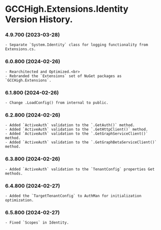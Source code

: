 ﻿# GCCHigh.Extensions.Identity Version History.

### **4.9.700 (2023-03-28)**<br>
	- Separate `System.Identity` class for logging functionality from Extensions.cs.

### **6.0.800 (2024-02-26)**<br>
	- Rearchitected and Optimized.<br>
	- Rebranded the `Extensions` set of NuGet packages as `GCCHigh.Extensions`.

### **6.1.800 (2024-02-26)**<br>
	- Change .LoadConfig() from internal to public.

### **6.2.800 (2024-02-26)**<br>
	- Added `ActiveAuth` validation to the `.GetAuth()` method.
	- Added `ActiveAuth` validation to the `.GetHttpClient()` method.
	- Added `ActiveAuth` validation to the `.GetGraphServiceClient()` method.
	- Added `ActiveAuth` validation to the `.GetGraphBetaServiceClient()` method.

### **6.3.800 (2024-02-26)**<br>
	- Added `ActiveAuth` validation to the `TenantConfig` properties Get methods.

### **6.4.800 (2024-02-27)**<br>
	- Added the `TargetTenantConfig` to AuthMan for initialization optimization.

### **6.5.800 (2024-02-27)**<br>
	- Fixed `Scopes` in Identity.
